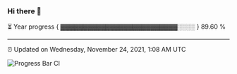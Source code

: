 ### Hi there 👋

⏳ Year progress { ▓▓▓▓▓▓▓▓▓▓▓▓▓▓▓▓▓▓▓▓▓▓▓▓▓▓░░░░ } 89.60 %

---

⏰ Updated on Wednesday, November 24, 2021, 1:08 AM UTC

![Progress Bar CI](https://github.com/arthurbuhl/arthurbuhl/workflows/Progress%20Bar%20CI/badge.svg)

